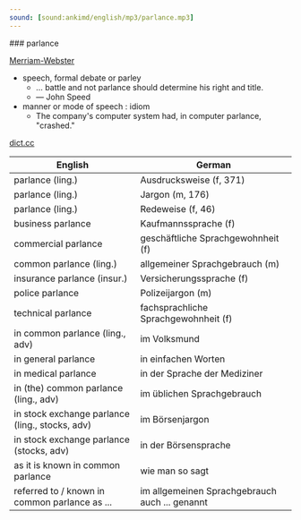 ```yaml
---
sound: [sound:ankimd/english/mp3/parlance.mp3]
---
```


\### parlance

[Merriam-Webster](https://www.merriam-webster.com/dictionary/parlance)

- speech, formal debate or parley
    - … battle and not parlance should determine his right and title.
    - — John Speed
- manner or mode of speech : idiom
    - The company's computer system had, in computer parlance, "crashed."

[dict.cc](https://www.dict.cc/parlance)

| English        | German       |
| -------------- | ------------ |
| parlance (ling.) | Ausdrucksweise (f, 371) |
| parlance (ling.) | Jargon (m, 176) |
| parlance (ling.) | Redeweise (f, 46) |
| business parlance | Kaufmannssprache (f) |
| commercial parlance | geschäftliche Sprachgewohnheit (f) |
| common parlance (ling.) | allgemeiner Sprachgebrauch (m) |
| insurance parlance (insur.) | Versicherungssprache (f) |
| police parlance | Polizeijargon (m) |
| technical parlance | fachsprachliche Sprachgewohnheit (f) |
| in common parlance (ling., adv) | im Volksmund |
| in general parlance | in einfachen Worten |
| in medical parlance | in der Sprache der Mediziner |
| in (the) common parlance (ling., adv) | im üblichen Sprachgebrauch |
| in stock exchange parlance (ling., stocks, adv) | im Börsenjargon |
| in stock exchange parlance (stocks, adv) | in der Börsensprache |
| as it is known in common parlance | wie man so sagt |
| referred to / known in common parlance as ... | im allgemeinen Sprachgebrauch auch ... genannt |
